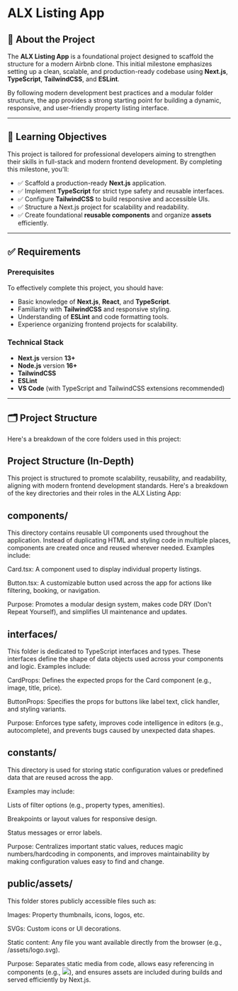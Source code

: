 # ALX Listing App

## 🏡 About the Project

The **ALX Listing App** is a foundational project designed to scaffold the structure for a modern Airbnb clone. This initial milestone emphasizes setting up a clean, scalable, and production-ready codebase using **Next.js**, **TypeScript**, **TailwindCSS**, and **ESLint**.

By following modern development best practices and a modular folder structure, the app provides a strong starting point for building a dynamic, responsive, and user-friendly property listing interface.

---

## 🎯 Learning Objectives

This project is tailored for professional developers aiming to strengthen their skills in full-stack and modern frontend development. By completing this milestone, you'll:

- ✅ Scaffold a production-ready **Next.js** application.
- ✅ Implement **TypeScript** for strict type safety and reusable interfaces.
- ✅ Configure **TailwindCSS** to build responsive and accessible UIs.
- ✅ Structure a Next.js project for scalability and readability.
- ✅ Create foundational **reusable components** and organize **assets** efficiently.

---

## ✅ Requirements

### Prerequisites

To effectively complete this project, you should have:

- Basic knowledge of **Next.js**, **React**, and **TypeScript**.
- Familiarity with **TailwindCSS** and responsive styling.
- Understanding of **ESLint** and code formatting tools.
- Experience organizing frontend projects for scalability.

### Technical Stack

- **Next.js** version **13+**
- **Node.js** version **16+**
- **TailwindCSS**
- **ESLint**
- **VS Code** (with TypeScript and TailwindCSS extensions recommended)

---

## 🗂️ Project Structure

Here's a breakdown of the core folders used in this project:

## Project Structure (In-Depth)
This project is structured to promote scalability, reusability, and readability, aligning with modern frontend development standards. Here's a breakdown of the key directories and their roles in the ALX Listing App:

## components/
This directory contains reusable UI components used throughout the application. Instead of duplicating HTML and styling code in multiple places, components are created once and reused wherever needed. Examples include:

Card.tsx: A component used to display individual property listings.

Button.tsx: A customizable button used across the app for actions like filtering, booking, or navigation.

Purpose: Promotes a modular design system, makes code DRY (Don't Repeat Yourself), and simplifies UI maintenance and updates.

## interfaces/
This folder is dedicated to TypeScript interfaces and types. These interfaces define the shape of data objects used across your components and logic. Examples include:

CardProps: Defines the expected props for the Card component (e.g., image, title, price).

ButtonProps: Specifies the props for buttons like label text, click handler, and styling variants.

Purpose: Enforces type safety, improves code intelligence in editors (e.g., autocomplete), and prevents bugs caused by unexpected data shapes.

## constants/
This directory is used for storing static configuration values or predefined data that are reused across the app. 

Examples may include:

Lists of filter options (e.g., property types, amenities).

Breakpoints or layout values for responsive design.

Status messages or error labels.

Purpose: Centralizes important static values, reduces magic numbers/hardcoding in components, and improves maintainability by making configuration values easy to find and change.

 ## public/assets/
This folder stores publicly accessible files such as:

Images: Property thumbnails, icons, logos, etc.

SVGs: Custom icons or UI decorations.

Static content: Any file you want available directly from the browser (e.g., /assets/logo.svg).

Purpose: Separates static media from code, allows easy referencing in components (e.g., <img src="/assets/property1.jpg" />), and ensures assets are included during builds and served efficiently by Next.js.